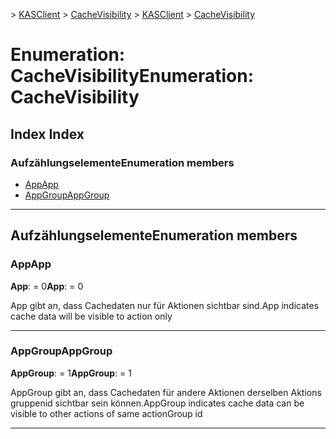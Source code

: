 <span data-ttu-id="9ad5f-101">[](../README.md) > [KASClient](../modules/kasclient.md) > [CacheVisibility](../enums/kasclient.cachevisibility.md)</span><span class="sxs-lookup"><span data-stu-id="9ad5f-101">[](../README.md) > [KASClient](../modules/kasclient.md) > [CacheVisibility](../enums/kasclient.cachevisibility.md)</span></span>

# <a name="enumeration-cachevisibility"></a><span data-ttu-id="9ad5f-102">Enumeration: CacheVisibility</span><span class="sxs-lookup"><span data-stu-id="9ad5f-102">Enumeration: CacheVisibility</span></span>

## <a name="index"></a><span data-ttu-id="9ad5f-103">Index </span><span class="sxs-lookup"><span data-stu-id="9ad5f-103">Index</span></span>

### <a name="enumeration-members"></a><span data-ttu-id="9ad5f-104">Aufzählungselemente</span><span class="sxs-lookup"><span data-stu-id="9ad5f-104">Enumeration members</span></span>

* [<span data-ttu-id="9ad5f-105">App</span><span class="sxs-lookup"><span data-stu-id="9ad5f-105">App</span></span>](kasclient.cachevisibility.md#app)
* [<span data-ttu-id="9ad5f-106">AppGroup</span><span class="sxs-lookup"><span data-stu-id="9ad5f-106">AppGroup</span></span>](kasclient.cachevisibility.md#appgroup)

---

## <a name="enumeration-members"></a><span data-ttu-id="9ad5f-107">Aufzählungselemente</span><span class="sxs-lookup"><span data-stu-id="9ad5f-107">Enumeration members</span></span>

<a id="app"></a>

###  <a name="app"></a><span data-ttu-id="9ad5f-108">App</span><span class="sxs-lookup"><span data-stu-id="9ad5f-108">App</span></span>

<span data-ttu-id="9ad5f-109">**App**: = 0</span><span class="sxs-lookup"><span data-stu-id="9ad5f-109">**App**:  = 0</span></span>

<span data-ttu-id="9ad5f-110">App gibt an, dass Cachedaten nur für Aktionen sichtbar sind.</span><span class="sxs-lookup"><span data-stu-id="9ad5f-110">App indicates cache data will be visible to action only</span></span>

___
<a id="appgroup"></a>

###  <a name="appgroup"></a><span data-ttu-id="9ad5f-111">AppGroup</span><span class="sxs-lookup"><span data-stu-id="9ad5f-111">AppGroup</span></span>

<span data-ttu-id="9ad5f-112">**AppGroup**: = 1</span><span class="sxs-lookup"><span data-stu-id="9ad5f-112">**AppGroup**:  = 1</span></span>

<span data-ttu-id="9ad5f-113">AppGroup gibt an, dass Cachedaten für andere Aktionen derselben Aktions gruppenid sichtbar sein können.</span><span class="sxs-lookup"><span data-stu-id="9ad5f-113">AppGroup indicates cache data can be visible to other actions of same actionGroup id</span></span>

___

